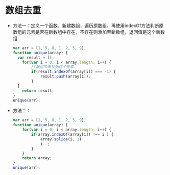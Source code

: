 # 数组去重

* 方法一：定义一个函数，新建数组，遍历原数组，再使用indexOf方法判断原数组的元素是否在新数组中存在，不存在则添加至新数组，返回值是这个新数组

  ```javascript
  var arr = [1, 5, 8, 1, 2, 5, 9];
  function unique(array) {
  	var result = [];
      for(var i = 0; i < array.length; i++) {
          //数组中未找到这个元素    
          if(result.indexOf(array[i]) === -1) {
              result.push(array[i]);
          }
  	}
      return result;
  }
  unique(arr);
  ```

* 方法二：

  ```javascript
  var arr = [1, 5, 8, 1, 2, 5, 9];
  function unique(array) {
      for(var i = 0; i < array.length; i++) {
          if(array.indexOf(array[i]) !== i ) {
              array.splice(i, 1)
              i--;
          }
      }
      return array;
  }
  unique(arr);
  ```

  

